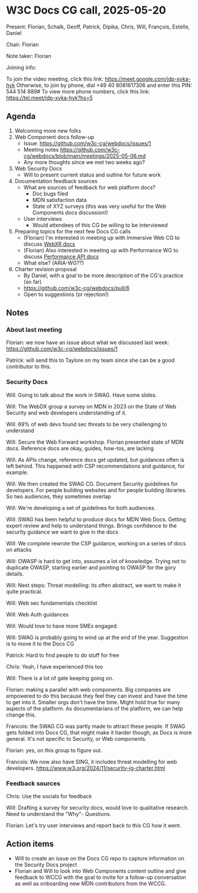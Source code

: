 # W3C Docs CG call, 2025-05-20

Present: Florian, Schalk, Geoff, Patrick, Dipika, Chris, Will, François, Estelle, Daniel

Chair: Florian

Note taker: Florian

Joining info:

To join the video meeting, click this link: https://meet.google.com/jdp-xvka-hyk
Otherwise, to join by phone, dial +49 40 8081617306 and enter this PIN: 544 514 889#
To view more phone numbers, click this link: https://tel.meet/jdp-xvka-hyk?hs=5

## Agenda

1. Welcoming more new folks
2. Web Component docs follow-up
    - Issue: https://github.com/w3c-cg/webdocs/issues/1
    - Meeting notes https://github.com/w3c-cg/webdocs/blob/main/meetings/2025-05-06.md
    - Any more thoughts since we met two weeks ago?
3. Web Security Docs
    - Will to present current status and outline for future work
4. Documentation feedback sources
    - What are sources of feedback for web platform docs?
        - Doc bugs filed
        - MDN satisfaction data
        - State of XYZ surveys (this was very useful for the Web Components docs discussion!)
    - User interviews
        - Would attendees of this CG be willing to be interviewed
5. Preparing topics for the next few Docs CG calls
    - (Florian) I'm interested in meeting up with Immersive Web CG to discuss [WebXR docs](https://github.com/openwebdocs/project/issues/158)
    - (Florian) Also interested in meeting up with Performance WG to discuss [Performance API docs](https://github.com/openwebdocs/project/issues/157)
    - What else? (ARIA-WG??)
6. Charter revision proposal
   - By Daniel, with a goal to be more description of the CG's practice (so far)
   - https://github.com/w3c-cg/webdocs/pull/6
   - Open to suggestions (or rejection!)

## Notes

### About last meeting

Florian: we now have an issue about what we discussed last week: https://github.com/w3c-cg/webdocs/issues/1

Patrick: will send this to Taylore on my team since she can be a good contributor to this.

### Security Docs

Will: Going to talk about the work in SWAG. Have some slides.

Will: The WebDX group a survey on MDN in 2023 on the State of Web Security and web developers understanding of it.

Will: 69% of web devs found sec threats to be very challenging to understand

Will: Secure the Web Forward workshop. Florian presented state of MDN docs. Reference docs are okay, guides, how-tos, are lacking

Will: As APIs change, reference docs get updated, but guidances often is left behind. This happened with CSP recommendations and guidance, for example.

Will: We then created the SWAG CG. Document Security guidelines for developers. For people building websites and for people building libraries. So two audiences, they sometimes overlap

Will: We're developing a set of guidelines for both audiences.

Will: SWAG has been helpful to produce docs for MDN Web Docs. Getting expert review and help to understand things. Brings confidence to the security guidance we want to give in the docs

Will: We complete rewrote the CSP guidance, working on a series of docs on attacks

Will: OWASP is hard to get into, assumes a lot of knowledge. Trying not to duplicate OWASP, starting earlier and pointing to OWASP for the gory details.

Will: Next steps: Threat modelling: its often abstract, we want to make it quite practical.

Will: Web sec fundamentals checklist

Will: Web Auth guidances

Will: Would love to have more SMEs engaged.

Will: SWAG is probably going to wind up at the end of the year. Suggestion is to move it to the Docs CG

Patrick: Hard to find people to do stuff for free

Chris: Yeah, I have experienced this too

Will: There is a lot of gate keeping going on.

Florian: making a parallel with web components. Big companies are empowered to do this because they feel they can invest and have the time to get into it. Smaller orgs don't have the time. Might hold true for many aspects of the platform. As documentarians of the platform, we can help change this.

Francois: the SWAG CG was partly made to attract these people. If SWAG gets folded into Docs CG, that might make it harder though, as Docs is more general. It's not specific to Security, or Web components.

Florian: yes, on this group to figure out.

Francois: We now also have SING, it includes threat modelling for web developers. https://www.w3.org/2024/11/security-ig-charter.html 

### Feedback sources

Chris: Use the socials for feedback

Will: Drafting a survey for security docs, would love to qualitative research. Need to understand the "Why"- Questions.

Florian: Let's try user interviews and report back to this CG how it went.

## Action items

- Will to create an issue on the Docs CG repo to capture information on the Security Docs project
- Florian and Will to look into Web Components content outline and give feedback to WCCG with the goal to invite for a follow-up conversation as well as onboarding new MDN contributors from the WCCG.
